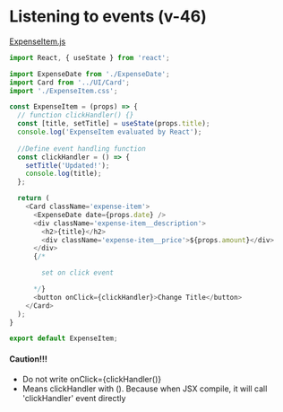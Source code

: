 # Listening to events (v-46)

[ExpenseItem.js](https://github.com/pervez8ktt/react-complete-guide-code-1/blob/04-react-state-events/code/01-working-with-state/src/components/Expenses/ExpenseItem.js)

```javascript
import React, { useState } from 'react';

import ExpenseDate from './ExpenseDate';
import Card from '../UI/Card';
import './ExpenseItem.css';

const ExpenseItem = (props) => {
  // function clickHandler() {}
  const [title, setTitle] = useState(props.title);
  console.log('ExpenseItem evaluated by React');
  
  //Define event handling function
  const clickHandler = () => {
    setTitle('Updated!');
    console.log(title);
  };

  return (
    <Card className='expense-item'>
      <ExpenseDate date={props.date} />
      <div className='expense-item__description'>
        <h2>{title}</h2>
        <div className='expense-item__price'>${props.amount}</div>
      </div>
      {/*

        set on click event 

      */}
      <button onClick={clickHandler}>Change Title</button>
    </Card>
  );
}

export default ExpenseItem;

```

#### Caution!!!
- Do not write onClick={clickHandler()}
- Means clickHandler with (). Because when JSX compile, it will call 'clickHandler' event directly